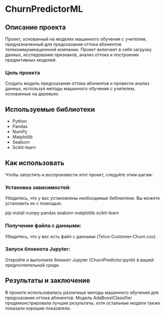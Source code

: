 # ChurnPredictorML 

## Описание проекта

Проект, основанный на моделях машинного обучения с учителем, предназначенный для предсказания оттока абонентов телекоммуникационной компании. Проект включает в себя загрузку данных, исследование признаков, анализ оттока и построение предиктивных моделей. 

### Цель проекта 

Создать модель предсказания оттока абонентов и провести анализ данных, используя методы машинного обучения с учителем, основанные на деревьях.

## Используемые библиотеки
- Python
- Pandas
- NumPy
- Matplotlib
- Seaborn
- Scikit-learn

## Как использовать
Чтобы запустить и воспроизвести этот проект, следуйте этим шагам:

### Установка зависимостей:
Убедитесь, что у вас установлены необходимые библиотеки. Вы можете установить их с помощью:

pip install numpy pandas seaborn matplotlib scikit-learn

### Получение файла с данными:
Убедитесь, что у вас есть файл с данными (Telco-Customer-Churn.csv).

### Запуск блокнота Jupyter:
Откройте и выполните блокнот Jupyter (ChurnPredictor.ipynb) в вашей предпочтительной среде. 

## Результаты и заключение
В проекте использовались различные методы машинного обучения для предсказания оттока абонентов. Модель AdaBoostClassifier продемонстрировала лучшие результаты, хотя остальные модели также показали хорошие показатели.
